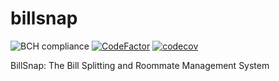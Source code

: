 # billsnap 
![BCH compliance](https://bettercodehub.com/edge/badge/dannylekim/billsnap?branch=develop&token=0d87e307153724f90e74a95254e4fd924d8269be) [![CodeFactor](https://www.codefactor.io/repository/github/dannylekim/billsnap/badge)](https://www.codefactor.io/repository/github/dannylekim/billsnap) [![codecov](https://codecov.io/gh/dannylekim/billsnap/branch/develop/graph/badge.svg?token=XP6BVqx6XT)](https://codecov.io/gh/dannylekim/billsnap)

BillSnap: The Bill Splitting and Roommate Management System 
